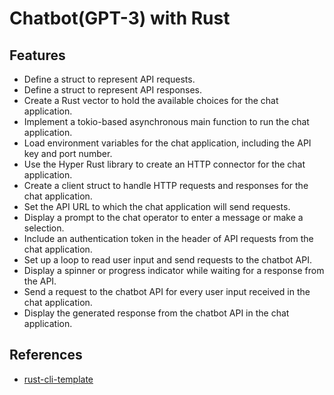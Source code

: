# Chatbot(GPT-3) with Rust


## Features
 - Define a struct to represent API requests.
 - Define a struct to represent API responses.
 - Create a Rust vector to hold the available choices for the chat application.
 - Implement a tokio-based asynchronous main function to run the chat application.
 - Load environment variables for the chat application, including the API key and port number.
 - Use the Hyper Rust library to create an HTTP connector for the chat application.
 - Create a client struct to handle HTTP requests and responses for the chat application.
 - Set the API URL to which the chat application will send requests.
 - Display a prompt to the chat operator to enter a message or make a selection.
 - Include an authentication token in the header of API requests from the chat application.
 - Set up a loop to read user input and send requests to the chatbot API.
 - Display a spinner or progress indicator while waiting for a response from the API.
 - Send a request to the chatbot API for every user input received in the chat application.
 - Display the generated response from the chatbot API in the chat application.

## References

* [rust-cli-template](https://github.com/kbknapp/rust-cli-template)
